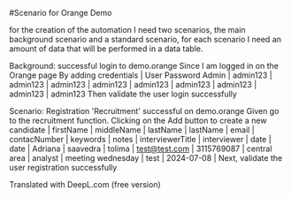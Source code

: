 
#Scenario for Orange Demo

for the creation of the automation I need two scenarios, the main background scenario and a standard scenario, for each scenario I need an amount of data that will be performed in a data table.

Background: successful login to demo.orange
    Since I am logged in on the Orange page
    By adding credentials
      | User Password
      Admin | admin123 | admin123 | admin123 | admin123 | admin123 | admin123 | admin123 | admin123 | admin123
    Then validate the user login successfully


  Scenario: Registration 'Recruitment' successful on demo.orange
    Given go to the recruitment function.
    Clicking on the Add button to create a new candidate
      | firstName | middleName | lastName | lastName | email | contacNumber | keywords | notes | interviewerTitle | interviewer | date | date
      | Adriana | saavedra | tolima | test@test.com | 3115769087 | central area | analyst | meeting wednesday | test | 2024-07-08 |
    Next, validate the user registration successfully

Translated with DeepL.com (free version)



